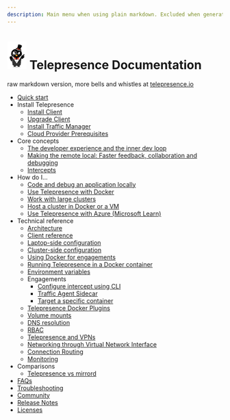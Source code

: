 ```yaml
---
description: Main menu when using plain markdown. Excluded when generating the website
---
```

# <img src="images/logo.png" height="64px"/> Telepresence Documentation
raw markdown version, more bells and whistles at [telepresence.io](https://telepresence.io)

- [Quick start](quick-start.md)
- Install Telepresence
  - [Install Client](install/client.md)
  - [Upgrade Client](install/upgrade.md)
  - [Install Traffic Manager](install/manager.md)
  - [Cloud Provider Prerequisites](install/cloud.md)
- Core concepts
  - [The developer experience and the inner dev loop](concepts/devloop.md)
  - [Making the remote local: Faster feedback, collaboration and debugging](concepts/faster.md)
  - [Intercepts](concepts/intercepts.md)
- How do I...
  - [Code and debug an application locally](howtos/engage.md)
  - [Use Telepresence with Docker](howtos/docker.md)
  - [Work with large clusters](howtos/large-clusters.md)
  - [Host a cluster in Docker or a VM](howtos/cluster-in-vm.md)
  - [Use Telepresence with Azure (Microsoft Learn)](https://learn.microsoft.com/en-us/azure/aks/use-telepresence-aks.md)
- Technical reference
  - [Architecture](reference/architecture.md)
  - [Client reference](reference/client.md)
  - [Laptop-side configuration](reference/config.md)
  - [Cluster-side configuration](reference/cluster-config.md)
  - [Using Docker for engagements](reference/docker-run.md)
  - [Running Telepresence in a Docker container](reference/inside-container.md)
  - [Environment variables](reference/environment.md)
  - Engagements
    - [Configure intercept using CLI](reference/engagements/cli.md)
    - [Traffic Agent Sidecar](reference/engagements/sidecar.md)
    - [Target a specific container](reference/engagements/container.md)
  - [Telepresence Docker Plugins](reference/plugins.md)
  - [Volume mounts](reference/volume.md)
  - [DNS resolution](reference/dns.md)
  - [RBAC](reference/rbac.md)
  - [Telepresence and VPNs](reference/vpn.md)
  - [Networking through Virtual Network Interface](reference/tun-device.md)
  - [Connection Routing](reference/routing.md)
  - [Monitoring](reference/monitoring.md)
- Comparisons
  - [Telepresence vs mirrord](compare/mirrord.md)
- [FAQs](faqs.md)
- [Troubleshooting](troubleshooting.md)
- [Community](community.md)
- [Release Notes](release-notes.md)
- [Licenses](licenses.md)
